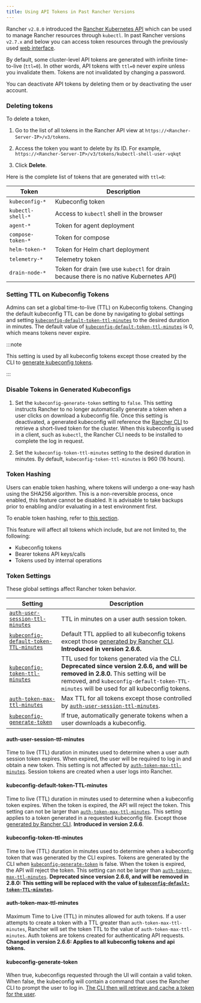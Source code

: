 ```yaml
---
title: Using API Tokens in Past Rancher Versions
---
```


<head>
  <link rel="canonical" href="https://ranchermanager.docs.rancher.com/api/previous-rancher-api-versions/api-tokens"/>
</head>

Rancher `v2.8.0` introduced the [Rancher Kubernetes API](../api-reference.mdx) which can be used to manage Rancher resources through `kubectl`. In past Rancher versions `v2.7.x` and below you can access token resources through the previously used [web interface](https://ranchermanager.docs.rancher.com/v2.7/reference-guides/about-the-api).

By default, some cluster-level API tokens are generated with infinite time-to-live (`ttl=0`). In other words, API tokens with `ttl=0` never expire unless you invalidate them. Tokens are not invalidated by changing a password.

You can deactivate API tokens by deleting them or by deactivating the user account.

### Deleting tokens
To delete a token,

1. Go to the list of all tokens in the Rancher API view at `https://<Rancher-Server-IP>/v3/tokens`.

1. Access the token you want to delete by its ID. For example, `https://<Rancher-Server-IP>/v3/tokens/kubectl-shell-user-vqkqt`

1. Click **Delete**.

Here is the complete list of tokens that are generated with `ttl=0`:

| Token             | Description                                                                            |
| ----------------- | -------------------------------------------------------------------------------------- |
| `kubeconfig-*`    | Kubeconfig token                                                                       |
| `kubectl-shell-*` | Access to `kubectl` shell in the browser                                               |
| `agent-*`         | Token for agent deployment                                                             |
| `compose-token-*` | Token for compose                                                                      |
| `helm-token-*`    | Token for Helm chart deployment                                                        |
| `telemetry-*`     | Telemetry token                                                                        |
| `drain-node-*`    | Token for drain (we use `kubectl` for drain because there is no native Kubernetes API) |


### Setting TTL on Kubeconfig Tokens

Admins can set a global time-to-live (TTL) on Kubeconfig tokens. Changing the default kubeconfig TTL can be done by navigating to global settings and setting [`kubeconfig-default-token-ttl-minutes`](#kubeconfig-default-token-ttl-minutes) to the desired duration in minutes. The default value of [`kubeconfig-default-token-ttl-minutes`](#kubeconfig-default-token-ttl-minutes) is 0, which means tokens never expire.

:::note

This setting is used by all kubeconfig tokens except those created by the CLI to [generate kubeconfig tokens](#disable-tokens-in-generated-kubeconfigs).

:::

### Disable Tokens in Generated Kubeconfigs

1. Set the `kubeconfig-generate-token` setting to `false`. This setting instructs Rancher to no longer automatically generate a token when a user clicks on download a kubeconfig file. Once this setting is deactivated, a generated kubeconfig will reference the [Rancher CLI](../../reference-guides/cli-with-rancher/kubectl-utility.md#authentication-with-kubectl-and-kubeconfig-tokens-with-ttl) to retrieve a short-lived token for the cluster. When this kubeconfig is used in a client, such as `kubectl`, the Rancher CLI needs to be installed to complete the log in request.

2. Set the `kubeconfig-token-ttl-minutes` setting to the desired duration in minutes. By default, `kubeconfig-token-ttl-minutes` is 960 (16 hours).

### Token Hashing

Users can enable token hashing, where tokens will undergo a one-way hash using the SHA256 algorithm. This is a non-reversible process, once enabled, this feature cannot be disabled. It is advisable to take backups prior to enabling and/or evaluating in a test environment first.

To enable token hashing, refer to [this section](../../how-to-guides/advanced-user-guides/enable-experimental-features/enable-experimental-features.md).

This feature will affect all tokens which include, but are not limited to, the following:

- Kubeconfig tokens
- Bearer tokens API keys/calls
- Tokens used by internal operations

### Token Settings
These global settings affect Rancher token behavior.

| Setting                                                                         | Description                                                                                                                                                                                                                    |
| ------------------------------------------------------------------------------- | ------------------------------------------------------------------------------------------------------------------------------------------------------------------------------------------------------------------------------ |
| [`auth-user-session-ttl-minutes`](#auth-user-session-ttl-minutes)               | TTL in minutes on a user auth session token.                                                                                                                                                                                   |
| [`kubeconfig-default-token-TTL-minutes`](#kubeconfig-default-token-ttl-minutes) | Default TTL applied to all kubeconfig tokens except those [generated by Rancher CLI](#disable-tokens-in-generated-kubeconfigs). **Introduced in version 2.6.6.**                                                   |
| [`kubeconfig-token-ttl-minutes`](#kubeconfig-token-ttl-minutes)                 | TTL used for tokens generated via the CLI.  **Deprecated since version 2.6.6, and will be removed in 2.8.0.** This setting will be removed, and `kubeconfig-default-token-TTL-minutes` will be used for all kubeconfig tokens. |
| [`auth-token-max-ttl-minutes`](#auth-token-max-ttl-minutes)                     | Max TTL for all tokens except those controlled by [`auth-user-session-ttl-minutes`](#auth-user-session-ttl-minutes).                                                                                                           |
| [`kubeconfig-generate-token`](#kubeconfig-generate-token)                       | If true, automatically generate tokens when a user downloads a kubeconfig.                                                                                                                                                     |

#### auth-user-session-ttl-minutes
Time to live (TTL) duration in minutes used to determine when a user auth session token expires. When expired, the user will be required to log in and obtain a new token. This setting is not affected by [`auth-token-max-ttl-minutes`](#auth-token-max-ttl-minutes). Session tokens are created when a user logs into Rancher.

#### kubeconfig-default-token-TTL-minutes
Time to live (TTL) duration in minutes used to determine when a kubeconfig token expires. When the token is expired, the API will reject the token. This setting can not be larger than [`auth-token-max-ttl-minutes`](#auth-token-max-ttl-minutes). This setting applies to a token generated in a requested kubeconfig file. Except those [generated by Rancher CLI](#disable-tokens-in-generated-kubeconfigs).
**Introduced in version 2.6.6**.

#### kubeconfig-token-ttl-minutes
Time to live (TTL) duration in minutes used to determine when a kubeconfig token that was generated by the CLI expires. Tokens are generated by the CLI when [`kubeconfig-generate-token`](#kubeconfig-generate-token) is false. When the token is expired, the API will reject the token. This setting can not be larger than [`auth-token-max-ttl-minutes`](#auth-token-max-ttl-minutes).
**Deprecated since version 2.6.6, and will be removed in 2.8.0: This setting will be replaced with the value of [`kubeconfig-default-token-TTL-minutes`](#kubeconfig-default-token-ttl-minutes).**

#### auth-token-max-ttl-minutes
Maximum Time to Live (TTL) in minutes allowed for auth tokens. If a user attempts to create a token with a TTL greater than `auth-token-max-ttl-minutes`, Rancher will set the token TTL to the value of `auth-token-max-ttl-minutes`. Auth tokens are tokens created for authenticating API requests.
**Changed in version 2.6.6: Applies to all kubeconfig tokens and api tokens.**

#### kubeconfig-generate-token
When true, kubeconfigs requested through the UI will contain a valid token. When false, the kubeconfig will contain a command that uses the Rancher CLI to prompt the user to log in. [The CLI then will retrieve and cache a token for the user](../../reference-guides/cli-with-rancher/kubectl-utility.md#authentication-with-kubectl-and-kubeconfig-tokens-with-ttl).
